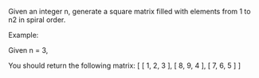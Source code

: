 

Given an integer n, generate a square matrix filled with elements from 1 to n2 in spiral order.

Example:

Given n = 3,

You should return the following matrix:
[ [ 1, 2, 3 ], [ 8, 9, 4 ], [ 7, 6, 5 ] ]

